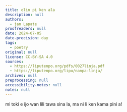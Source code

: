 ```yaml
---
title: olin pi ken ala
description: null
authors:
  - jan Lapate
proofreaders: null
date: 2024-07-05
date-precision: day
tags:
  - poetry
original: null
license: CC-BY-SA 4.0
sources:
  - https://liputenpo.org/pdfs/0027linja.pdf
  - https://liputenpo.org/lipu/nanpa-linja/
archives: null
preprocessing: null
accessibility-notes: null
notes: null
---
```


mi toki e ijo wan lili tawa sina la, ma ni li ken kama pini a!